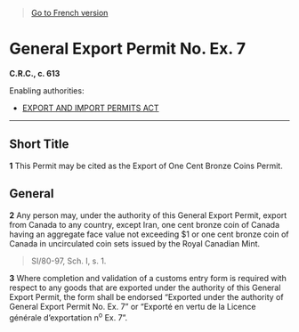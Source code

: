 > [Go to French version](/fr/Règlements/Codification%20des%20règlements%20du%20Canada/601-700/C.R.C.,%20ch.%20613.md)

# General Export Permit No. Ex. 7

**C.R.C., c. 613**

Enabling authorities: 
- [EXPORT AND IMPORT PERMITS ACT](/en/Acts/Revised%20Statutes%20of%20Canada/E/E-19.md)

----------



## Short Title


**1** This Permit may be cited as the Export of One Cent Bronze Coins Permit.




## General


**2** Any person may, under the authority of this General Export Permit, export from Canada to any country, except Iran, one cent bronze coin of Canada having an aggregate face value not exceeding $1 or one cent bronze coin of Canada in uncirculated coin sets issued by the Royal Canadian Mint.
> SI/80-97, Sch. I, s. 1.




**3** Where completion and validation of a customs entry form is required with respect to any goods that are exported under the authority of this General Export Permit, the form shall be endorsed “Exported under the authority of General Export Permit No. Ex. 7” or “Exporté en vertu de la Licence générale d’exportation n<sup>o</sup> Ex. 7”.



